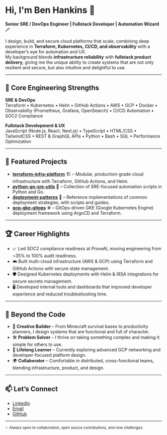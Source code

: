 # Hi, I'm Ben Hankins 👋
**Senior SRE / DevOps Engineer | Fullstack Developer | Automation Wizard 🪄**

I design, build, and secure cloud platforms that scale, combining deep experience in **Terraform, Kubernetes, CI/CD, and observability** with a developer’s eye for automation and UX.  
My background blends **infrastructure reliability** with **fullstack product delivery**, giving me the unique ability to create systems that are not only resilient and secure, but also intuitive and delightful to use.

---

## 🚀 Core Engineering Strengths

**SRE & DevOps**  
Terraform • Kubernetes • Helm • GitHub Actions • AWS • GCP • Docker • Observability (Prometheus, Grafana, OpenSearch) • CI/CD Automation • SOC2 Compliance

**Fullstack Development & UX**  
JavaScript (Node.js, React, Next.js) • TypeScript • HTML/CSS • TailwindCSS • REST & GraphQL APIs • Python • Bash • SQL • Performance Optimization

---

## 📌 Featured Projects

- **[terraform-infra-platform](https://github.com/WBHankins93/terraform-infra-platform)** 🏗️ – Modular, production-grade cloud infrastructure with Terraform, GitHub Actions, and Helm.
- **[python-go-sre-utils](https://github.com/WBHankins93/python-go-sre-utils)** 🐍 – Collection of SRE-focused automation scripts in Python and Go.
- **[deployment-patterns](https://github.com/WBHankins93/deployment-patterns)** 🚀 – Reference implementations of common deployment strategies, with scripts and guides.
- **[gcp-gke-gitops](https://github.com/WBHankins93/gcp-gke-gitops)** ☸️ – GitOps-driven GKE (Google Kubernetes Engine) deployment framework using ArgoCD and Terraform.

---

## 🏆 Career Highlights

- 📈 Led SOC2 compliance readiness at ProveAI, moving engineering from ~35% to 100% audit readiness.
- ☁️ Built multi-cloud infrastructure (AWS & GCP) using Terraform and GitHub Actions with secure state management.
- 🛡️ Designed Kubernetes deployments with Helm & IRSA integrations for secure secrets management.
- 🖥️ Developed internal tools and dashboards that improved developer experience and reduced troubleshooting time.

---

## 🌟 Beyond the Code

- 🎨 **Creative Builder** – From Minecraft survival bases to productivity planners, I design systems that are functional and full of character.
- 🛠 **Problem Solver** – I thrive on taking something complex and making it simple for others to use.
- 🌱 **Lifelong Learner** – Currently exploring advanced GCP networking and developer-focused platform design.
- 🌍 **Collaborator** – Comfortable in distributed, cross-functional teams, blending infrastructure, product, and design.

---

## 📫 Let’s Connect

- [LinkedIn](https://linkedin.com/in/benhankins93)  
- [Email](mailto:WBHankins93@gmail.com)  
- [GitHub](https://github.com/WBHankins93)  

---

<sub>✨ *Always open to collaboration, open source contributions, and new challenges.*</sub>

